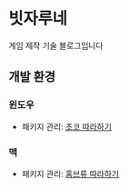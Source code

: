 # 빗자루네 

게임 제작 기술 블로그입니다

## 개발 환경

### 윈도우 

* 패키지 관리: [초코 따라하기](./windows_choco_tutorial.md)

### 맥

* 패키지 관리: [홈브류 따라하기](./mac_homebrew_tutorial.md)